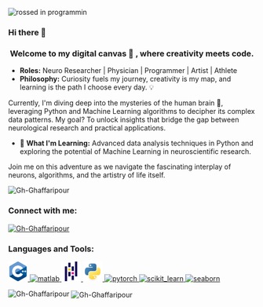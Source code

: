 ![rossed in programmin](https://github.com/zerocode614/zerocode614/assets/138153801/36f0aa61-c096-4fd0-b923-a160dadcf5b5)

### Hi there 👋
<h3 align="center"> Welcome to my digital canvas 🎨 , where creativity meets code. </h3>

- **Roles:** Neuro Researcher | Physician | Programmer | Artist | Athlete
- **Philosophy:** Curiosity fuels my journey, creativity is my map, and learning is the path I choose every day. 💡

Currently, I'm diving deep into the mysteries of the human brain 🧠, leveraging Python and Machine Learning algorithms to decipher its complex data patterns. My goal? To unlock insights that bridge the gap between neurological research and practical applications.

- 🌱 **What I'm Learning:** Advanced data analysis techniques in Python and exploring the potential of Machine Learning in neuroscientific research.

Join me on this adventure as we navigate the fascinating interplay of neurons, algorithms, and the artistry of life itself.


<p align="left"> <img src="https://komarev.com/ghpvc/?username=Gh-Ghaffaripour&label=Profile%20views&color=0e75b6&style=flat" alt="Gh-Ghaffaripour" /> </p>



<h3 align="left">Connect with me:</h3>
<p align="left">
<a href="https://linkedin.com/in/gh-ghaffaripour" target="blank"><img align="center" src="https://raw.githubusercontent.com/rahuldkjain/github-profile-readme-generator/master/src/images/icons/Social/linked-in-alt.svg" alt="Gh-Ghaffaripour" height="30" width="40" /></a>
</p>




<h3 align="left">Languages and Tools:</h3>
<p align="left"> <a href="https://www.w3schools.com/cpp/" target="_blank" rel="noreferrer"> <img src="https://raw.githubusercontent.com/devicons/devicon/master/icons/cplusplus/cplusplus-original.svg" alt="cplusplus" width="40" height="40"/> </a> <a href="https://www.mathworks.com/" target="_blank" rel="noreferrer"> <img src="https://upload.wikimedia.org/wikipedia/commons/2/21/Matlab_Logo.png" alt="matlab" width="40" height="40"/> </a> <a href="https://pandas.pydata.org/" target="_blank" rel="noreferrer"> <img src="https://raw.githubusercontent.com/devicons/devicon/2ae2a900d2f041da66e950e4d48052658d850630/icons/pandas/pandas-original.svg" alt="pandas" width="40" height="40"/> </a> <a href="https://www.python.org" target="_blank" rel="noreferrer"> <img src="https://raw.githubusercontent.com/devicons/devicon/master/icons/python/python-original.svg" alt="python" width="40" height="40"/> </a> <a href="https://pytorch.org/" target="_blank" rel="noreferrer"> <img src="https://www.vectorlogo.zone/logos/pytorch/pytorch-icon.svg" alt="pytorch" width="40" height="40"/> </a> <a href="https://scikit-learn.org/" target="_blank" rel="noreferrer"> <img src="https://upload.wikimedia.org/wikipedia/commons/0/05/Scikit_learn_logo_small.svg" alt="scikit_learn" width="40" height="40"/> </a> <a href="https://seaborn.pydata.org/" target="_blank" rel="noreferrer"> <img src="https://seaborn.pydata.org/_images/logo-mark-lightbg.svg" alt="seaborn" width="40" height="40"/> </a> </p>

<p><img align="left" src="https://github-readme-stats.vercel.app/api/top-langs?username=Gh-Ghaffaripour&show_icons=true&locale=en&layout=compact" alt="Gh-Ghaffaripour" /></p>

<p>&nbsp;<img align="center" src="https://github-readme-stats.vercel.app/api?username=Gh-Ghaffaripour&show_icons=true&locale=en" alt="Gh-Ghaffaripour" /></p>





<!--
**zerocode614/zerocode614** is a ✨ _special_ ✨ repository because its `README.md` (this file) appears on your GitHub profile.

Here are some ideas to get you started:

- 🔭 I’m currently working on ...
- 🌱 I’m currently learning ...
- 👯 I’m looking to collaborate on ...
- 🤔 I’m looking for help with ...
- 💬 Ask me about ...
- 📫 How to reach me: ...
- 😄 Pronouns: ...
- ⚡ Fun fact: ...
-->
